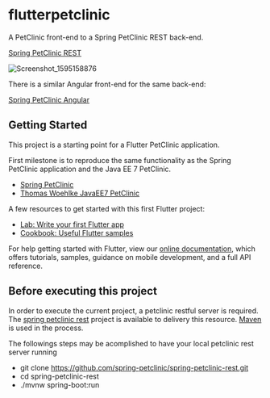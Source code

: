 # flutterpetclinic

A PetClinic front-end to a Spring PetClinic REST back-end.

[Spring PetClinic REST](https://github.com/spring-petclinic/spring-petclinic-REST)

![Screenshot_1595158876](https://user-images.githubusercontent.com/595430/87874707-579ccc00-c9a2-11ea-935b-9ecb4fd12e21.png)

There is a similar Angular front-end for the same back-end:

[Spring PetClinic Angular](https://github.com/spring-petclinic/spring-petclinic-angular)

## Getting Started

This project is a starting point for a Flutter PetClinic application.

First milestone is to reproduce the same functionality as the Spring PetClinic application and the Java EE 7 PetClinic.

- [Spring PetClinic](https://github.com/spring-projects/spring-petclinic)
- [Thomas Woehlke JavaEE7 PetClinic](https://thomas-woehlke.blogspot.com/2014/02/java-ee-7-petclinic.html)

A few resources to get started with this first Flutter project:

- [Lab: Write your first Flutter app](https://flutter.dev/docs/get-started/codelab)
- [Cookbook: Useful Flutter samples](https://flutter.dev/docs/cookbook)

For help getting started with Flutter, view our
[online documentation](https://flutter.dev/docs), which offers tutorials,
samples, guidance on mobile development, and a full API reference.

## Before executing this project

In order to execute the current project, a petclinic restful server is required. The [spring petclinic rest](https://github.com/spring-petclinic/spring-petclinic-rest.git) project is available to delivery this resource. [Maven](https://maven.apache.org/) is used in the process.

The followings steps may be acomplished to have your local petclinic rest server running
- git clone https://github.com/spring-petclinic/spring-petclinic-rest.git
- cd spring-petclinic-rest
- ./mvnw spring-boot:run

